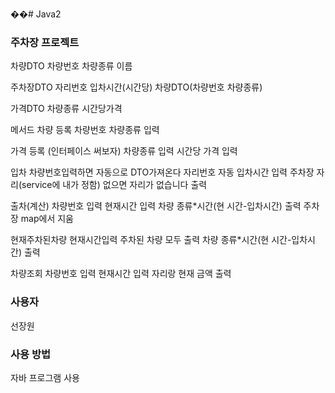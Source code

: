 ��# Java2

### 주차장 프로젝트
차량DTO
차량번호 차량종류 이름

주차장DTO 
자리번호 입차시간(시간당) 차량DTO(차량번호 차량종류)

가격DTO
차량종류 시간당가격

메서드
차량 등록
차량번호 차량종류 입력

가격 등록 (인터페이스 써보자)
차량종류 입력
시간당 가격 입력

입차
차량번호입력하면 자동으로 DTO가져온다
자리번호 자동
입차시간 입력
주차장 자리(service에 내가 정함) 없으면 자리가 없습니다 출력

출차(계산)
차량번호 입력
현재시간 입력
차량 종류*시간(현 시간-입차시간) 출력
주차장 map에서 지움

현재주차된차량
현재시간입력
주차된 차량 모두 출력
차량 종류*시간(현 시간-입차시간) 출력

차량조회
차량번호 입력
현재시간 입력
자리랑 현재 금액 출력


### 사용자
선장원 

### 사용 방법 
자바 프로그램 사용
